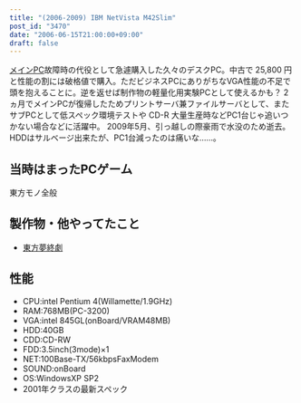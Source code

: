 ```yaml
---
title: "(2006-2009) IBM NetVista M42Slim"
post_id: "3470"
date: "2006-06-15T21:00:00+09:00"
draft: false
---
```



[メインPC](/dynabook-sslx190)故障時の代役として急遽購入した久々のデスクPC。中古で 25,800 円と性能の割には破格値で購入。ただビジネスPCにありがちなVGA性能の不足で頭を抱えることに。逆を返せば制作物の軽量化用実験PCとして使えるかも？ 2 ヵ月でメインPCが復帰したためプリントサーバ兼ファイルサーバとして、またサブPCとして低スペック環境テストや CD-R 大量生産時などPC1台じゃ追いつかない場合などに活躍中。 2009年5月、引っ越しの際豪雨で水没のため逝去。HDDはサルベージ出来たが、PC1台減ったのは痛いな……。
## 当時はまったPCゲーム
東方モノ全般
## 製作物・他やってたこと


  * [東方夢終劇](/!/thC/)
## 性能

  * CPU:intel Pentium 4(Willamette/1.9GHz)
  * RAM:768MB(PC-3200)
  * VGA:intel 845GL(onBoard/VRAM48MB)
  * HDD:40GB
  * CDD:CD-RW
  * FDD:3.5inch(3mode)×1
  * NET:100Base-TX/56kbpsFaxModem
  * SOUND:onBoard
  * OS:WindowsXP SP2
  * 2001年クラスの最新スペック
